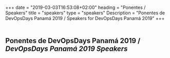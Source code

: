 +++
date = "2019-03-03T16:53:08+02:00"
heading = "Ponentes / Speakers"
title = "speakers"
type = "speakers"
Description = "Ponentes de DevOpsDays Panamá 2019 / Speakers for DevOpsDays Panamá 2019"
+++

<h2 style="padding-top: 20px">Ponentes de DevOpsDays Panamá 2019 / <i>DevOpsDays Panamá 2019 Speakers</i></h2>